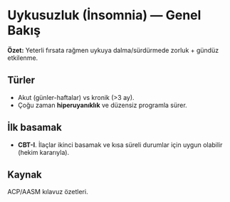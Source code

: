 # Uykusuzluk (İnsomnia) — Genel Bakış
**Özet:** Yeterli fırsata rağmen uykuya dalma/sürdürmede zorluk + gündüz etkilenme.

## Türler
- Akut (günler-haftalar) vs kronik (>3 ay).
- Çoğu zaman **hiperuyanıklık** ve düzensiz programla sürer.

## İlk basamak
- **CBT-I**. İlaçlar ikinci basamak ve kısa süreli durumlar için uygun olabilir (hekim kararıyla).

## Kaynak
ACP/AASM kılavuz özetleri.
